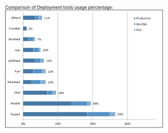 Comparison of Deployment tools usage percentage:
![Alt text](images/tools-usage.png?raw=true "Title")

# 
